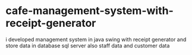 # cafe-management-system-with-receipt-generator
i developed management system in java swing with receipt generator and store data in database sql server also staff data and customer data
